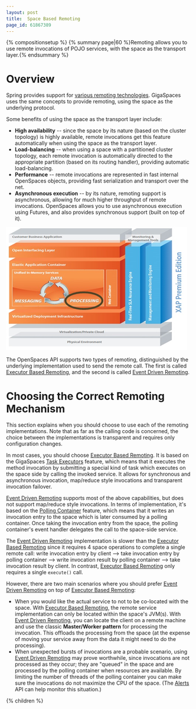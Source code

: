 ```yaml
---
layout: post
title:  Space Based Remoting
page_id: 61867389
---
```


{% compositionsetup %}
{% summary page|60 %}Remoting allows you to use remote invocations of POJO services, with the space as the transport layer.{% endsummary %}

# Overview

Spring provides support for [various remoting technologies](http://static.springframework.org/spring/docs/2.0.x/reference/remoting.html). GigaSpaces uses the same concepts to provide remoting, using the space as the underlying protocol.

Some benefits of using the space as the transport layer include:

- **High availability** -- since the space by its nature (based on the cluster topology) is highly available, remote invocations get this feature automatically when using the space as the transport layer.
- **Load-balancing** -- when using a space with a partitioned cluster topology, each remote invocation is automatically directed to the appropriate partition (based on its routing handler), providing automatic load-balancing.
- **Performance** -- remote invocations are represented in fast internal OpenSpaces objects, providing fast serialization and transport over the net.
- **Asynchronous execution** -- by its nature, remoting support is asynchronous, allowing for much higher throughput of remote invocations. OpenSpaces allows you to use asynchronous execution using Futures, and also provides synchronous support (built on top of it).

![archi_proce.jpg](/attachment_files/archi_proce.jpg)

The OpenSpaces API supports two types of remoting, distinguished by the underlying implementation used to send the remote call. The first is called [Executor Based Remoting](/xap96/executor-based-remoting.html), and the second is called [Event Driven Remoting](/xap96/event-driven-remoting.html).

# Choosing the Correct Remoting Mechanism

This section explains when you should choose to use each of the remoting implementations. Note that as far as the calling code is concerned, the choice between the implementations is transparent and requires only configuration changes. 

In most cases, you should choose [Executor Based Remoting](/xap96/executor-based-remoting.html). It is based on the GigaSpaces [Task Executors](/xap96/task-execution-over-the-space.html) feature, which means that it executes the method invocation by submitting a special kind of task which executes on the space side by calling the invoked service. It allows for synchronous and asynchronous invocation, map/reduce style invocations and transparent invocation failover. 

[Event Driven Remoting](/xap96/event-driven-remoting.html) supports most of the above capabilities, but does not support map/reduce style invocations. In terms of implementation, it's based on the [Polling Container](/xap96/polling-container.html) feature, which means that it writes an invocation entry to the space which is later consumed by a polling container. Once taking the invocation entry from the space, the polling container's event handler delegates the call to the space-side service. 

The [Event Driven Remoting](/xap96/event-driven-remoting.html) implementation is slower than the [Executor Based Remoting](/xap96/executor-based-remoting.html) since it requires 4 space operations to complete a single remote call: write invocation entry by client --> take invocation entry by polling container --> write invocation result by polling container --> take invocation result by client. In contrast, [Executor Based Remoting](/xap96/executor-based-remoting.html) only requires a single `execute()` call. 

However, there are two main scenarios where you should prefer [Event Driven Remoting](/xap96/event-driven-remoting.html) on top of [Executor Based Remoting](/xap96/executor-based-remoting.html): 

- When you would like the actual service to not to be co-located with the space. With [Executor Based Remoting](/xap96/executor-based-remoting.html), the remote service implementation can only be located within the space's JVM(s). With [Event Driven Remoting](/xap96/event-driven-remoting.html), you can locate the client on a remote machine and use the classic **Master/Worker pattern** for processing the invocation. This offloads the processing from the space (at the expense of moving your service away from the data it might need to do the processing). 
- When unexpected bursts of invocations are a probable scenario, using [Event Driven Remoting](/xap96/event-driven-remoting.html) may prove worthwhile, since invocations are not processed as they occur; they are "queued" in the space and are processed by the polling container when resources are available. By limiting the number of threads of the polling container you can make sure the invocations do not maximize the CPU of the space. (The [Alerts](/xap96/administrative-alerts.html) API can help monitor this situation.)

{% children %}
